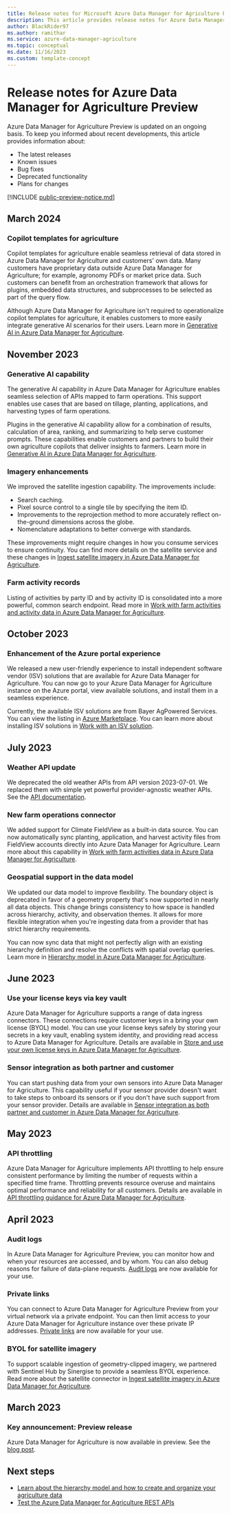 ```yaml
---
title: Release notes for Microsoft Azure Data Manager for Agriculture Preview
description: This article provides release notes for Azure Data Manager for Agriculture Preview releases, improvements, bug fixes, and known issues. 
author: BlackRider97 
ms.author: ramithar 
ms.service: azure-data-manager-agriculture
ms.topic: conceptual 
ms.date: 11/16/2023 
ms.custom: template-concept 
---
```


# Release notes for Azure Data Manager for Agriculture Preview 

Azure Data Manager for Agriculture Preview is updated on an ongoing basis. To keep you informed about recent developments, this article provides information about:

- The latest releases
- Known issues
- Bug fixes
- Deprecated functionality
- Plans for changes

[!INCLUDE [public-preview-notice.md](includes/public-preview-notice.md)]

## March 2024

### Copilot templates for agriculture

Copilot templates for agriculture enable seamless retrieval of data stored in Azure Data Manager for Agriculture and customers' own data. Many customers have proprietary data outside Azure Data Manager for Agriculture; for example, agronomy PDFs or market price data. Such customers can benefit from an orchestration framework that allows for plugins, embedded data structures, and subprocesses to be selected as part of the query flow.

Although Azure Data Manager for Agriculture isn't required to operationalize copilot templates for agriculture, it enables customers to more easily integrate generative AI scenarios for their users. Learn more in [Generative AI in Azure Data Manager for Agriculture](concepts-llm-apis.md).

## November 2023

### Generative AI capability

The generative AI capability in Azure Data Manager for Agriculture enables seamless selection of APIs mapped to farm operations. This support enables use cases that are based on tillage, planting, applications, and harvesting types of farm operations.

Plugins in the generative AI capability allow for a combination of results, calculation of area, ranking, and summarizing to help serve customer prompts. These capabilities enable customers and partners to build their own agriculture copilots that deliver insights to farmers. Learn more in [Generative AI in Azure Data Manager for Agriculture](concepts-llm-apis.md).

### Imagery enhancements

We improved the satellite ingestion capability. The improvements include:

- Search caching.
- Pixel source control to a single tile by specifying the item ID.
- Improvements to the reprojection method to more accurately reflect on-the-ground dimensions across the globe.
- Nomenclature adaptations to better converge with standards.

These improvements might require changes in how you consume services to ensure continuity. You can find more details on the satellite service and these changes in [Ingest satellite imagery in Azure Data Manager for Agriculture](concepts-ingest-satellite-imagery.md).

### Farm activity records

Listing of activities by party ID and by activity ID is consolidated into a more powerful, common search endpoint. Read more in [Work with farm activities and activity data in Azure Data Manager for Agriculture](how-to-ingest-and-egress-farm-operations-data.md).

## October 2023

### Enhancement of the Azure portal experience

We released a new user-friendly experience to install independent software vendor (ISV) solutions that are available for Azure Data Manager for Agriculture. You can now go to your Azure Data Manager for Agriculture instance on the Azure portal, view available solutions, and install them in a seamless experience.

Currently, the available ISV solutions are from Bayer AgPowered Services. You can view the listing in [Azure Marketplace](https://azuremarketplace.microsoft.com/marketplace/apps?search=bayer&page=1). You can learn more about installing ISV solutions in [Work with an ISV solution](how-to-set-up-isv-solution.md).

## July 2023

### Weather API update

We deprecated the old weather APIs from API version 2023-07-01. We replaced them with simple yet powerful provider-agnostic weather APIs. See the [API documentation](/rest/api/data-manager-for-agri/#weather).

### New farm operations connector

We added support for Climate FieldView as a built-in data source. You can now automatically sync planting, application, and harvest activity files from FieldView accounts directly into Azure Data Manager for Agriculture. Learn more about this capability in [Work with farm activities data in Azure Data Manager for Agriculture](concepts-farm-operations-data.md).

### Geospatial support in the data model

We updated our data model to improve flexibility. The boundary object is deprecated in favor of a geometry property that's now supported in nearly all data objects. This change brings consistency to how space is handled across hierarchy, activity, and observation themes. It allows for more flexible integration when you're ingesting data from a provider that has strict hierarchy requirements.

You can now sync data that might not perfectly align with an existing hierarchy definition and resolve the conflicts with spatial overlap queries. Learn more in [Hierarchy model in Azure Data Manager for Agriculture](concepts-hierarchy-model.md).

## June 2023

### Use your license keys via key vault

Azure Data Manager for Agriculture supports a range of data ingress connectors. These connections require customer keys in a bring your own license (BYOL) model. You can use your license keys safely by storing your secrets in a key vault, enabling system identity, and providing read access to Azure Data Manager for Agriculture. Details are available in [Store and use your own license keys in Azure Data Manager for Agriculture](concepts-byol-and-credentials.md).

### Sensor integration as both partner and customer

You can start pushing data from your own sensors into Azure Data Manager for Agriculture. This capability useful if your sensor provider doesn't want to take steps to onboard its sensors or if you don't have such support from your sensor provider. Details are available in [Sensor integration as both partner and customer in Azure Data Manager for Agriculture](how-to-set-up-sensor-as-customer-and-partner.md).

## May 2023

### API throttling

Azure Data Manager for Agriculture implements API throttling to help ensure consistent performance by limiting the number of requests within a specified time frame. Throttling prevents resource overuse and maintains optimal performance and reliability for all customers. Details are available in [API throttling guidance for Azure Data Manager for Agriculture](concepts-understanding-throttling.md).

## April 2023

### Audit logs

In Azure Data Manager for Agriculture Preview, you can monitor how and when your resources are accessed, and by whom. You can also debug reasons for failure of data-plane requests. [Audit logs](how-to-set-up-audit-logs.md) are now available for your use.  

### Private links

You can connect to Azure Data Manager for Agriculture Preview from your virtual network via a private endpoint. You can then limit access to your Azure Data Manager for Agriculture instance over these private IP addresses. [Private links](how-to-set-up-private-links.md) are now available for your use.  

### BYOL for satellite imagery

To support scalable ingestion of geometry-clipped imagery, we partnered with Sentinel Hub by Sinergise to provide a seamless BYOL experience. Read more about the satellite connector in [Ingest satellite imagery in Azure Data Manager for Agriculture](concepts-ingest-satellite-imagery.md).

## March 2023

### Key announcement: Preview release

Azure Data Manager for Agriculture is now available in preview. See the [blog post](https://azure.microsoft.com/blog/announcing-microsoft-azure-data-manager-for-agriculture-accelerating-innovation-across-the-agriculture-value-chain/).

## Next steps

- [Learn about the hierarchy model and how to create and organize your agriculture data](./concepts-hierarchy-model.md)
- [Test the Azure Data Manager for Agriculture REST APIs](/rest/api/data-manager-for-agri)
